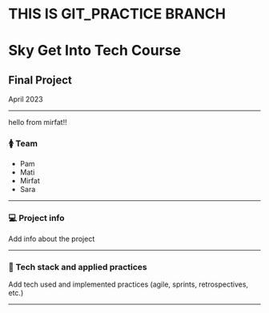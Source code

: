 # THIS IS GIT_PRACTICE BRANCH
# Sky Get Into Tech Course

## Final Project

April 2023

***
hello from mirfat!!
### 🚺 Team

- Pam
- Mati
- Mirfat
- Sara

***

### 💻 Project info

Add info about the project

***

### 💾 Tech stack and applied practices
Add tech used and implemented practices (agile, sprints, retrospectives, etc.)

***
